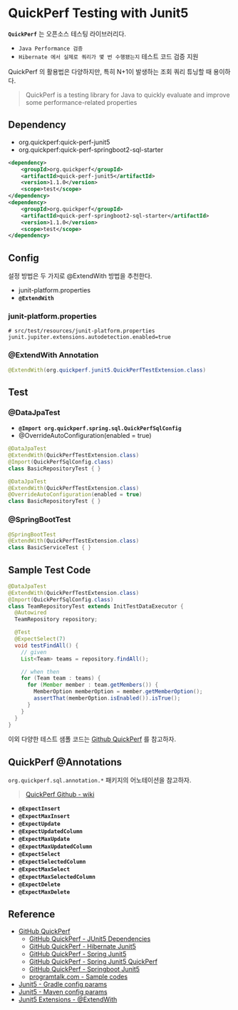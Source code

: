# QuickPerf Testing with Junit5

**`QuickPerf`** 는 오픈소스 테스팅 라이브러리다.

- `Java Performance 검증` 
- `Hibernate 에서 실제로 쿼리가 몇 번 수행됐는지` 테스트 코드 검증 지원

QuickPerf 의 활용법은 다양하지만, 특히 N+1이 발생하는 조회 쿼리 튜닝할 때 용이하다.

> QuickPerf is a testing library for Java to quickly evaluate and improve some performance-related properties

## Dependency

- org.quickperf:quick-perf-junit5
- org.quickperf:quick-perf-springboot2-sql-starter

```xml
<dependency>
	<groupId>org.quickperf</groupId>
	<artifactId>quick-perf-junit5</artifactId>
	<version>1.1.0</version>
	<scope>test</scope>
</dependency>
<dependency>
	<groupId>org.quickperf</groupId>
	<artifactId>quick-perf-springboot2-sql-starter</artifactId>
	<version>1.1.0</version>
	<scope>test</scope>
</dependency>
```

## Config

설정 방법은 두 가지로 @ExtendWith 방법을 추천한다.

- junit-platform.properties
- **`@ExtendWith`**

###  junit-platform.properties

```text
# src/test/resources/junit-platform.properties
junit.jupiter.extensions.autodetection.enabled=true
```

### @ExtendWith Annotation

```java
@ExtendWith(org.quickperf.junit5.QuickPerfTestExtension.class)
```

## Test
### @DataJpaTest 

- **`@Import org.quickperf.spring.sql.QuickPerfSqlConfig`**
- @OverrideAutoConfiguration(enabled = true)

```java
@DataJpaTest
@ExtendWith(QuickPerfTestExtension.class)
@Import(QuickPerfSqlConfig.class)
class BasicRepositoryTest { }

@DataJpaTest
@ExtendWith(QuickPerfTestExtension.class)
@OverrideAutoConfiguration(enabled = true)
class BasicRepositoryTest { }
```

### @SpringBootTest

```java
@SpringBootTest
@ExtendWith(QuickPerfTestExtension.class)
class BasicServiceTest { }
```

## Sample Test Code

```java
@DataJpaTest
@ExtendWith(QuickPerfTestExtension.class)
@Import(QuickPerfSqlConfig.class)
class TeamRepositoryTest extends InitTestDataExecutor {
  @Autowired
  TeamRepository repository;

  @Test
  @ExpectSelect(7)
  void testFindAll() {
    // given
    List<Team> teams = repository.findAll();

    // when then
    for (Team team : teams) {
      for (Member member : team.getMembers()) {
        MemberOption memberOption = member.getMemberOption();
        assertThat(memberOption.isEnabled()).isTrue();
      }
    }
  }
}
```

이외 다양한 테스트 샘폴 코드는 [Github QuickPerf](https://github.com/quick-perf/quickperf-examples) 를 참고하자.

## QuickPerf @Annotations

`org.quickperf.sql.annotation.*` 패키지의 어노테이션을 참고하자.

> [QuickPerf Github - wiki](https://github-wiki-see.page/m/quick-perf/doc/wiki_index)

- **`@ExpectInsert`**
- **`@ExpectMaxInsert`**
- **`@ExpectUpdate`**
- **`@ExpectUpdatedColumn`**
- **`@ExpectMaxUpdate`**
- **`@ExpectMaxUpdatedColumn`**
- **`@ExpectSelect`**
- **`@ExpectSelectedColumn`**
- **`@ExpectMaxSelect`**
- **`@ExpectMaxSelectedColumn`**
- **`@ExpectDelete`**
- **`@ExpectMaxDelete`**

## Reference

- [GitHub QuickPerf](https://github.com/quick-perf/quickperf)
  - [GitHub QuickPerf - JUnit5 Dependencies](https://github.com/quick-perf/doc/wiki/JUnit-5#dependencies)
  - [GitHub QuickPerf - Hibernate Junit5](https://github.com/quick-perf/quickperf-examples/tree/master/hibernate-junit5)
  - [GitHub QuickPerf - Spring Junit5](https://github.com/quick-perf/doc/wiki/Spring#junit-5)
  - [GitHub QuickPerf - Spring Junit5 QuickPerf](https://github-wiki-see.page/m/quick-perf/doc/wiki/Spring#junit-5)
  - [GitHub QuickPerf - Springboot Junit5](https://github.com/quick-perf/quickperf-examples/tree/master/springboot-junit5)
  - [programtalk.com - Sample codes](https://programtalk.com/vs3/?source=java/quick-perf/quickperf/sql/sql-annotations/src/main/java/org/quickperf/sql/annotation/ExpectSelectedColumn.java)
- [Junit5 - Gradle config params](https://junit.org/junit5/docs/current/user-guide/#running-tests-build-gradle-config-params)
- [Junit5 - Maven config params](https://junit.org/junit5/docs/current/user-guide/#running-tests-build-maven-config-params)
- [Junit5 Extensions - @ExtendWith](https://junit.org/junit5/docs/current/user-guide/#extensions-registration-declarative)
